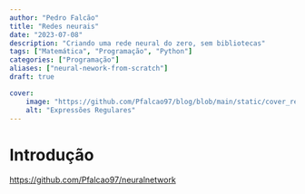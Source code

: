 ```yaml
---
author: "Pedro Falcão"
title: "Redes neurais"
date: "2023-07-08"
description: "Criando uma rede neural do zero, sem bibliotecas"
tags: ["Matemática", "Programação", "Python"]
categories: ["Programação"]
aliases: ["neural-nework-from-scratch"]
draft: true

cover:
    image: "https://github.com/Pfalcao97/blog/blob/main/static/cover_regex.png?raw=true"
    alt: "Expressões Regulares"
---
```


# Introdução



https://github.com/Pfalcao97/neuralnetwork